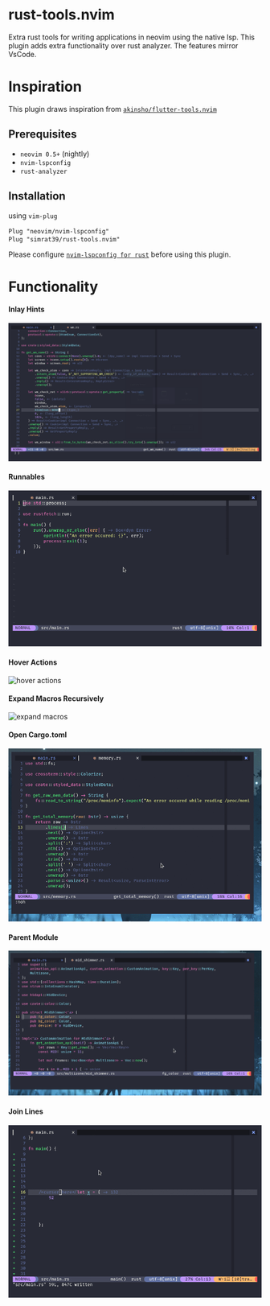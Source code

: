 # rust-tools.nvim
Extra rust tools for writing applications in neovim using the native lsp.
This plugin adds extra functionality over rust analyzer. The features mirror VsCode.

# Inspiration

This plugin draws inspiration from [`akinsho/flutter-tools.nvim`](https://github.com/akinsho/flutter-tools.nvim)

## Prerequisites

- `neovim 0.5+` (nightly)
- `nvim-lspconfig`
- `rust-analyzer`

## Installation

using `vim-plug`

```vim
Plug "neovim/nvim-lspconfig"
Plug "simrat39/rust-tools.nvim"
```
Please configure [`nvim-lspconfig for rust`](https://github.com/neovim/nvim-lspconfig/blob/master/CONFIG.md#rust_analyzer) before using this plugin.

# Functionality

#### Inlay Hints
![inlay hints](./images/inlay_hints.png)

#### Runnables
![runnables](./images/runnables.gif)

#### Hover Actions
![hover actions](./images/hover_actions.gif)

#### Expand Macros Recursively 
![expand macros](./images/expand_macros_recursively.gif)

#### Open Cargo.toml
![open cargo](./images/open_cargo_toml.gif)

#### Parent Module
![parent module](./images/parent_module.gif)

#### Join Lines
![join lines](./images/join_lines.gif)